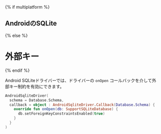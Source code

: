 {% if multiplatform %}
## AndroidのSQLite
{% else %}
# 外部キー
{% endif %}

Android SQLiteドライバーでは、ドライバーの `onOpen` コールバックを介して外部キー制約を有効にできます。

```kotlin
AndroidSqliteDriver(
  schema = Database.Schema,
  callback = object : AndroidSqliteDriver.Callback(Database.Schema) {
    override fun onOpen(db: SupportSQLiteDatabase) {
      db.setForeignKeyConstraintsEnabled(true)
    }
  }
)
